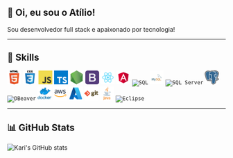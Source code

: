 
## 👋 Oi, eu sou o Atílio!

Sou desenvolvedor full stack e apaixonado por tecnologia!

---

## 🚀 Skills

<p align="left">
  <code><img height="32" src="https://raw.githubusercontent.com/github/explore/80688e429a7d4ef2fca1e82350fe8e3517d3494d/topics/html/html.png" alt="HTML5"/></code>
  <code><img height="32" src="https://raw.githubusercontent.com/github/explore/80688e429a7d4ef2fca1e82350fe8e3517d3494d/topics/css/css.png" alt="CSS"/></code>
  <code><img height="32" src="https://raw.githubusercontent.com/github/explore/80688e429a7d4ef2fca1e82350fe8e3517d3494d/topics/javascript/javascript.png" alt="Javascript"/></code>
  <code><img height="32" src="https://raw.githubusercontent.com/github/explore/80688e429a7d4ef2fca1e82350fe8e3517d3494d/topics/typescript/typescript.png" alt="Typescript"/></code>
  <code><img height="32" src="https://raw.githubusercontent.com/github/explore/80688e429a7d4ef2fca1e82350fe8e3517d3494d/topics/nodejs/nodejs.png" alt="Nodejs"/></code>
  <code><img height="32" src="https://raw.githubusercontent.com/github/explore/80688e429a7d4ef2fca1e82350fe8e3517d3494d/topics/bootstrap/bootstrap.png" alt="Bootstrap"/></code>
  <code><img height="32" src="https://raw.githubusercontent.com/github/explore/80688e429a7d4ef2fca1e82350fe8e3517d3494d/topics/react/react.png" alt="React"/></code>
  <code><img height="32" src="https://raw.githubusercontent.com/github/explore/80688e429a7d4ef2fca1e82350fe8e3517d3494d/topics/angular/angular.png" alt="Angular"/></code>
  <code><img height="32" src="https://www.svgrepo.com/show/331760/sql-database-generic.svg" alt="SQL"/></code>
  <code><img height="32" src="https://raw.githubusercontent.com/github/explore/80688e429a7d4ef2fca1e82350fe8e3517d3494d/topics/mysql/mysql.png" alt="MySQL"/></code>
  <code><img height="32" src="https://www.svgrepo.com/show/303229/microsoft-sql-server-logo.svg" alt="SQL Server"/></code>
  <code><img height="32" src="https://raw.githubusercontent.com/github/explore/80688e429a7d4ef2fca1e82350fe8e3517d3494d/topics/postgresql/postgresql.png" alt="PostgreSQL"/></code>
  <code><img height="32" src="https://dbeaver.com/img/dbeaver-head.png" alt="DBeaver"/></code>
  <code><img height="32" src="https://raw.githubusercontent.com/github/explore/master/topics/docker/docker.png" alt="Docker"/></code>
  <code><img height="32" src="https://raw.githubusercontent.com/github/explore/master/topics/aws/aws.png" alt="AWS"/></code>
  <code><img height="32" src="https://raw.githubusercontent.com/github/explore/master/topics/azure/azure.png" alt="Azure"/></code>
  <code><img height="32" src="https://raw.githubusercontent.com/github/explore/master/topics/git/git.png" alt="Git"/></code>
  <code><img height="32" src="https://raw.githubusercontent.com/github/explore/master/topics/java/java.png" alt="Java"/></code>
  <code><img height="32" src="https://cdn.jsdelivr.net/gh/devicons/devicon/icons/eclipse/eclipse-original.svg" alt="Eclipse"/></code>
</p>

---

## 📊 GitHub Stats

![Kari's GitHub stats](https://github-readme-stats.vercel.app/api?username=karimoreira&show_icons=true&theme=transparent)
